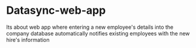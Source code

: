 # Datasync-web-app
Its about web app where entering a new employee's details into the company database automatically notifies existing employees with the new hire's information
